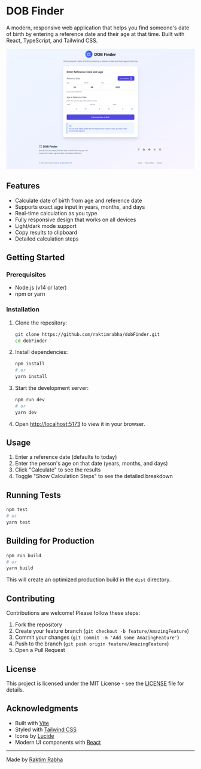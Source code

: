 # DOB Finder

A modern, responsive web application that helps you find someone's date of birth by entering a reference date and their age at that time. Built with React, TypeScript, and Tailwind CSS.

![DOB Finder Screenshot](/src/assets/images/website-full-screenshot.png)

## Features

- Calculate date of birth from age and reference date
- Supports exact age input in years, months, and days
- Real-time calculation as you type
- Fully responsive design that works on all devices
- Light/dark mode support
- Copy results to clipboard
- Detailed calculation steps

## Getting Started

### Prerequisites

- Node.js (v14 or later)
- npm or yarn

### Installation

1. Clone the repository:
   ```bash
   git clone https://github.com/raktimrabha/dobFinder.git
   cd dobFinder
   ```

2. Install dependencies:
   ```bash
   npm install
   # or
   yarn install
   ```

3. Start the development server:
   ```bash
   npm run dev
   # or
   yarn dev
   ```

4. Open [http://localhost:5173](http://localhost:5173) to view it in your browser.

## Usage

1. Enter a reference date (defaults to today)
2. Enter the person's age on that date (years, months, and days)
3. Click "Calculate" to see the results
4. Toggle "Show Calculation Steps" to see the detailed breakdown

## Running Tests

```bash
npm test
# or
yarn test
```

## Building for Production

```bash
npm run build
# or
yarn build
```

This will create an optimized production build in the `dist` directory.

## Contributing

Contributions are welcome! Please follow these steps:

1. Fork the repository
2. Create your feature branch (`git checkout -b feature/AmazingFeature`)
3. Commit your changes (`git commit -m 'Add some AmazingFeature'`)
4. Push to the branch (`git push origin feature/AmazingFeature`)
5. Open a Pull Request

## License

This project is licensed under the MIT License - see the [LICENSE](LICENSE) file for details.

## Acknowledgments

- Built with [Vite](https://vitejs.dev/)
- Styled with [Tailwind CSS](https://tailwindcss.com/)
- Icons by [Lucide](https://lucide.dev/)
- Modern UI components with [React](https://reactjs.org/)

---

Made by [Raktim Rabha](https://github.com/raktimrabha)